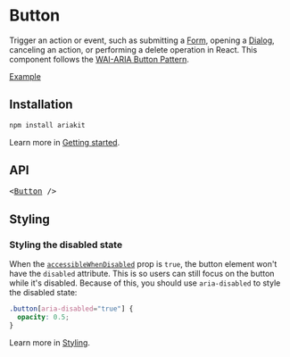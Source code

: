 # Button

<p data-description>
  Trigger an action or event, such as submitting a <a href="/components/form">Form</a>, opening a <a href="/components/dialog">Dialog</a>, canceling an action, or performing a delete operation in React. This component follows the <a href="https://www.w3.org/WAI/ARIA/apg/patterns/button/">WAI-ARIA Button Pattern</a>.
</p>

<a href="./__examples__/button/index.tsx" data-playground>Example</a>

## Installation

```sh
npm install ariakit
```

Learn more in [Getting started](/guide/getting-started).

## API

<pre data-api>
&lt;<a href="/api-reference/button">Button</a> /&gt;
</pre>

## Styling

### Styling the disabled state

When the [`accessibleWhenDisabled`](/api-reference/button#accessiblewhendisabled) prop is `true`, the button element won't have the `disabled` attribute. This is so users can still focus on the button while it's disabled. Because of this, you should use `aria-disabled` to style the disabled state:

```css
.button[aria-disabled="true"] {
  opacity: 0.5;
}
```

Learn more in [Styling](/guide/styling).
